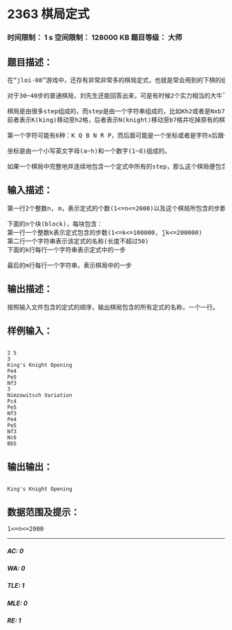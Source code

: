 # 2363 棋局定式   
### 时间限制： 1 s     空间限制： 128000 KB     题目等级： 大师  
## 题目描述：  

<pre>
在“jloi-08”游戏中，还存有非常非常多的棋局定式，也就是常会用到的下棋的组合。有时在学习一个著名棋局时，电脑会考一考刘先生：在这局棋里面，有多少个定式啊？分别是什么啊？
 
对于30~40步的普通棋局，刘先生还能回答出来，可是有时候2个实力相当的大牛下的棋局，2000000步都有可能。如果电脑对这样的棋局提上面的问题时，刘先生就必须写一个程序来帮助自己了。可是，刘先生在这方面却…，怎么写也写不对。你能帮助刘先生吗？
 
棋局是由很多step组成的，而step是由一个字符串组成的，比如Kh2或者是Nxb7。
前者表示K(king)移动至h2格，后者表示N(knight)移动至b7格并吃掉原有的棋子。
 
第一个字符可能有6种：K Q B N R P，而后面可能是一个坐标或者是字符x后跟一个坐标。
 
坐标是由一个小写英文字母(a~h)和一个数字(1~8)组成的。
 
如果一个棋局中完整地并连续地包含一个定式中所有的step，那么这个棋局便包含这个定式。
</pre>
  
  
## 输入描述：  

<pre>
第一行2个整数n, m，表示定式的个数(1<=n<=2000)以及这个棋局所包含的步数
 
下面的n个块(block)，每块包含：
第一行一个整数k表示定式包含的步数(1<=k<=100000, ∑k<=200000)
第二行一个字符串表示该定式的名称(长度不超过50)
下面的k行每行一个字符串表示定式中的一步
 
最后的m行每行一个字符串，表示棋局中的一步
</pre>
  
  
## 输出描述：  

<pre>
按照输入文件包含的定式的顺序，输出棋局包含的所有定式的名称，一个一行。
</pre>
  
  
## 样例输入：  

<pre><code>
2 5
3
King's Knight Opening
Pe4
Pe5
Nf3
3
Nimzowitsch Variation
Pc4
Pe5
Nf3
Pe4
Pe5
Nf3
Nc6
Bb5
</code></pre>
  
  
## 输出输出：  

<pre><code>
King's Knight Opening
</code></pre>
  
  
## 数据范围及提示：  

<pre>
1<=n<=2000
</pre>
  
  
***  

##### AC: 0  
##### WA: 0  
##### TLE: 1  
##### MLE: 0  
##### RE: 1  
